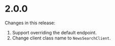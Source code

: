 # 2.0.0
Changes in this release:
1. Support overriding the default endpoint.
2. Change client class name to `NewsSearchClient`.